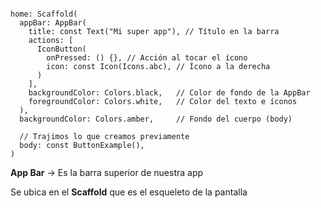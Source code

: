 ```

home: Scaffold(
  appBar: AppBar(
    title: const Text("Mi super app"), // Título en la barra
    actions: [
      IconButton(
        onPressed: () {}, // Acción al tocar el ícono
        icon: const Icon(Icons.abc), // Ícono a la derecha
      )
    ],
    backgroundColor: Colors.black,   // Color de fondo de la AppBar
    foregroundColor: Colors.white,   // Color del texto e íconos
  ),
  backgroundColor: Colors.amber,     // Fondo del cuerpo (body)
  
  // Trajimos lo que creamos previamente
  body: const ButtonExample(),
)
```

**App Bar** -> Es la barra superior de nuestra app 

Se ubica en el **Scaffold** que es el esqueleto de la pantalla